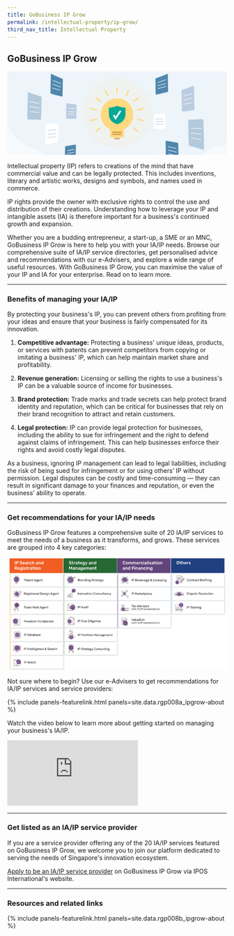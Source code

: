 ```yaml
---
title: GoBusiness IP Grow
permalink: /intellectual-property/ip-grow/
third_nav_title: Intellectual Property
---
```


## GoBusiness IP Grow

![Protect your ideas](/images/ipgrow/IP.jpg)

Intellectual property (IP) refers to creations of the mind that have commercial value and can be legally protected. This includes inventions, literary and artistic works, designs and symbols, and names used in commerce. 

IP rights provide the owner with exclusive rights to control the use and distribution of their creations. Understanding how to leverage your IP and intangible assets (IA) is therefore important for a business's continued growth and expansion. 

Whether you are a budding entrepreneur, a start-up, a SME or an MNC, GoBusiness IP Grow is here to help you with your IA/IP needs. Browse our comprehensive suite of IA/IP service directories, get personalised advice and recommendations with our e-Advisers, and explore a wide range of useful resources. With GoBusiness IP Grow, you can maximise the value of your IP and IA for your enterprise. Read on to learn more.

---

### Benefits of managing your IA/IP

By protecting your business's IP, you can prevent others from profiting from your ideas and ensure that your business is fairly compensated for its innovation. 

1. **Competitive advantage:** Protecting a business' unique ideas, products, or services with patents can prevent competitors from copying or imitating a business' IP, which can help maintain market share and profitability. 

2. **Revenue generation:** Licensing or selling the rights to use a business's IP can be a valuable source of income for businesses. 

3. **Brand protection:** Trade marks and trade secrets can help protect brand identity and reputation, which can be critical for businesses that rely on their brand recognition to attract and retain customers. 

4. **Legal protection:** IP can provide legal protection for businesses, including the ability to sue for infringement and the right to defend against claims of infringement. This can help businesses enforce their rights and avoid costly legal disputes. 

As a business, ignoring IP management can lead to legal liabilities, including the risk of being sued for infringement or for using others’ IP without permission. Legal disputes can be costly and time-consuming — they can result in significant damage to your finances and reputation, or even the business’ ability to operate.

----

### Get recommendations for your IA/IP needs

GoBusiness IP Grow features a comprehensive suite of 20 IA/IP services to meet the needs of a business as it transforms, and grows. These services are grouped into 4 key categories:

![IA/IP Services](/images/ipgrow/iaip-services.png)

Not sure where to begin? Use our e-Advisers to get recommendations for IA/IP services and service providers: 

{% include panels-featurelink.html panels=site.data.rgp008a_ipgrow-about %}

Watch the video below to learn more about getting started on managing your business's IA/IP.

<p>
<div class="bp-youtube">
  <iframe src="https://www.youtube.com/embed/LwWkFieWmrI" title="Do You Know the Real Cost of Not Investing in Upskilling?" frameborder="0" allow="autoplay; encrypted-media" allowfullscreen></iframe>
</div>
</p>

---

### Get listed as an IA/IP service provider

If you are a service provider offering any of the 20 IA/IP services featured on GoBusiness IP Grow, we welcome you to join our platform dedicated to serving the needs of Singapore's innovation ecosystem.

[Apply to be an IA/IP service provider](https://iposinternational.com/events/news-announcements/gobusiness-ip-grow-application-guide_572) on GoBusiness IP Grow via IPOS International's website.  

---

### Resources and related links

{% include panels-featurelink.html panels=site.data.rgp008b_ipgrow-about %}

<script src="/jquery/jquery.min.js"></script>
<script src="/jquery/bp-menu-new-tab.js"></script>
